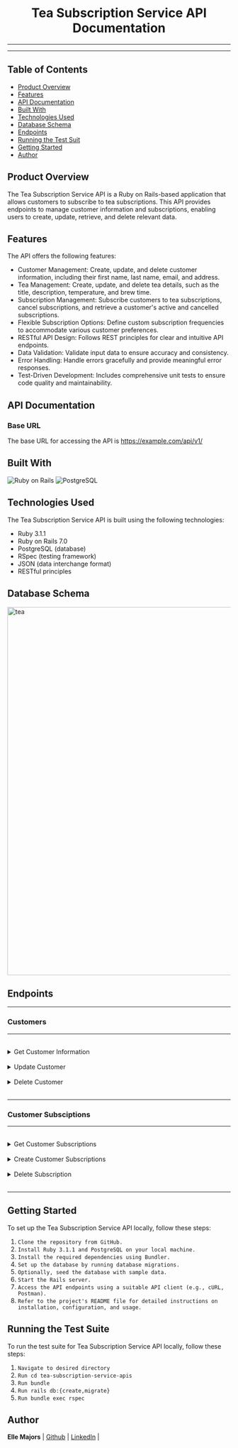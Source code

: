 <h1 align="center">Tea Subscription Service API Documentation</h1>

---

---

## Table of Contents
- [Product Overview](#product-overview)
- [Features](#Features)
- [API Documentation](#api-documentation)
- [Built With](#built-with)
- [Technologies Used](#technologies-used)
- [Database Schema](#database-schema)
- [Endpoints](#end-points)
- [Running the Test Suit](#running-the-test-suit)
- [Getting Started](#getting-started)
- [Author](#author)

## Product Overview

The Tea Subscription Service API is a Ruby on Rails-based application that allows customers to subscribe to tea subscriptions. This API provides endpoints to manage customer information and subscriptions, enabling users to create, update, retrieve, and delete relevant data.

## Features

The API offers the following features:

* Customer Management: Create, update, and delete customer information, including their first name, last name, email, and address.
* Tea Management: Create, update, and delete tea details, such as the title, description, temperature, and brew time.
* Subscription Management: Subscribe customers to tea subscriptions, cancel subscriptions, and retrieve a customer's active and cancelled subscriptions.
* Flexible Subscription Options: Define custom subscription frequencies to accommodate various customer preferences.
* RESTful API Design: Follows REST principles for clear and intuitive API endpoints.
* Data Validation: Validate input data to ensure accuracy and consistency.
* Error Handling: Handle errors gracefully and provide meaningful error responses.
* Test-Driven Development: Includes comprehensive unit tests to ensure code quality and maintainability.

## API Documentation

### Base URL

The base URL for accessing the API is https://example.com/api/v1/

## Built With

![Ruby on Rails](https://img.shields.io/badge/Ruby_on_Rails-CC0000?style=for-the-badge&logo=ruby-on-rails&logoColor=white)
![PostgreSQL](https://img.shields.io/badge/PostgreSQL-316192?style=for-the-badge&logo=postgresql&logoColor=white)

## Technologies Used

The Tea Subscription Service API is built using the following technologies:

* Ruby 3.1.1
* Ruby on Rails 7.0
* PostgreSQL (database)
* RSpec (testing framework)
* JSON (data interchange format)
* RESTful principles

## Database Schema

<img width="830" alt="tea" src="https://github.com/Elle-M/tea-subscription-service-apis/assets/113124260/ec87af03-c30a-4ec0-a899-e77ae10532e1">


## Endpoints

---

### Customers

---
<br>

<details>
  <summary>Get Customer Information</summary><br>
  
  Description: 
    
  Retrieves information about a specific customer.
  
  Endpoint:
  
  ```JS
  GET /api/v1/customers/:id
  ```
  
  Params: 

  | Name | Requirement | Type | Description |
  | ----- | ----------- | -----| -------------- | 
  | `id` | Required | integer | The ID of the customer.
 
  <br>

  Response: 

  | Result | Status |
  | ------- | ------| 
  | `Success` | 200 |
  | `Failure`| 400 |


  ```JSON
{
    "id": 2,
    "first_name": "Jane",
    "last_name": "Smith",
    "email": "jane.smith@example.com",
    "address": "444 Sunny Street"
}
  ```
 </details>

<br>

<details>
  <summary>Update Customer</summary><br>
  
 Description: 
    
 Updates the information of a specific customer.
  
  Endpoint:
  
  ```JS
  PUT /api/v1/customers/:id
  ```
  
  Params: 

  | Name | Requirement | Type | Description |
  | ----- | ----------- | -----| -------------- | 
  | `id` | Required | integer | The ID of the customer.
  | `first_name` | Required | string | The updated first name of the customer.
  | `last_name ` | Required | string | The updated last name of the customer.
  | `email` | Required | string |The updated email address of the customer.
  | `address` | Required | string | The updated address of the customer.

  <br>

  Response: 

  | Result | Status |
  | ------- | ------| 
  | `Success` | 200 |
  | `Failure`| 400 |


  ```JSON
{
    "id": 1,
    "first_name": "John",
    "last_name": "Doe",
    "email": "johndoe@example.com",
    "address": "123 Main St",
    "created_at": "2023-06-01T01:17:16.912Z",
    "updated_at": "2023-06-01T01:17:16.912Z"
}
  ```
 </details>
 
<br>

<details>
  <summary>Delete Customer</summary><br>
  

 Description: 
    
 Deletes a specific customer.
  
  Endpoint:
  
  ```JS
  DELETE /api/v1/customers/:id
  ```
  
  Params: 

  | Name | Requirement | Type | Description |
  | ----- | ----------- | -----| -------------- | 
  | `id` | Required | integer | The ID of the customer.
 
  <br>

  Response: 

  | Result | Status |
  | ------- | ------| 
  | `No Content`| 404 |


  ```JSON
{
    "id": 1,
    "first_name": "John",
    "last_name": "Doe",
    "email": "johndoe@example.com",
    "address": "123 Main St"
}
  ```
 </details>
 
 <br>

---

### Customer Subsciptions

---

<br>

<details>
  <summary>Get Customer Subscriptions</summary><br>
  

Description: 
    
Retrieves information about a specific customer.
  
  Endpoint:
  
  ```JS
  GET /api/v1/customers/:customer_id/subscriptions
  ```
  
  Params: 

  | Name | Requirement | Type | Description |
  | ----- | ----------- | -----| -------------- | 
  | `customer_id` | Required | integer | The ID of the customer.
 

  <br>

  Response: 

  | Result | Status |
  | ------- | ------| 
  | `Success` | 200 |
  | `Failure`| 400 |


  ```JSON
[
    {
      "id": 1,
      "title": "Monthly Subscription",
      "price": 19,
      "status": "active",
      "frequency": "monthly",
      "tea_id": 1,
      "customer_id": 1
    },
  
    {
      "id": 3,
      "title": "Two Week Subscription",
      "price": 14,
      "status": "active",
      "frequency": "two week",
      "tea_id": 2,
      "customer_id": 1
    }

]
  ```
 </details>
 
 <br>

<details>
  <summary>Create Customer Subscriptions</summary><br>
  
 Description: 
    
 Retrieves information about a specific customer.
  
  Endpoint:
  
  ```JS
  GET /api/v1/customers/:customer_id/subscriptions
  ```
  
  Params: 

  | Name | Requirement | Type | Description |
  | ----- | ----------- | -----| -------------- | 
  | `customer_id` | Required | integer | The ID of the customer.
  | `tea_id` | Required | integer | The ID of the tea for the subscription.
  | `title` | Required | string | The title of the subscription.
  | `price` | Required | string | The price of the subscription.
  | `status` | Required | string | The status of the subscription (active or cancelled).
  | `frequency` | Required | string | The frequency of the subscription.
 

  <br>

  Response: 

  | Result | Status |
  | ------- | ------| 
  | `Success` | 200 |
  | `Failure`| 400 |


  ```JSON
{
    "id": 1,
    "customer_id": 1,
    "tea_id": 1,
    "title": "Two Week Subscription",
    "price": 14.99,
    "status": "active",
    "frequency": "Two Week"
}

  ```
 </details>
 
 <br>
 
 
<details>
  <summary>Delete Subscription</summary><br>
  
 Description: 
    
 Deletes a specific subscription.
  
  Endpoint:
  
  ```JS
  DELETE /api/v1/customers/:customer_id/subscriptions/:id
  ```
  
  Params: 

  | Name | Requirement | Type | Description |
  | ----- | ----------- | -----| -------------- | 
  | `customer_id` | Required | integer | The ID of the customer.
  | `id` | Required | integer | The ID of the subscription.
 

  <br>

  Response: 

  | Result | Status |
  | ------- | ------| 
  | `No Content`| 404 |

 </details>
 
 <br>


---

## Getting Started

To set up the Tea Subscription Service API locally, follow these steps:

1. `Clone the repository from GitHub.`
1. `Install Ruby 3.1.1 and PostgreSQL on your local machine.`
1. `Install the required dependencies using Bundler.`
1. `Set up the database by running database migrations.`
1. `Optionally, seed the database with sample data.`
1. `Start the Rails server.`
1. `Access the API endpoints using a suitable API client (e.g., cURL, Postman).`
1. `Refer to the project's README file for detailed instructions on installation, configuration, and usage.`

 ## Running the Test Suite
 
 To run the test suite for Tea Subscription Service API locally, follow these steps:
 
1. `Navigate to desired directory`
1. `Run cd tea-subscription-service-apis`
1. `Run bundle`
1. `Run rails db:{create,migrate}`
1. `Run bundle exec rspec`


 ## Author
 
 **Elle Majors** | [Github](https://github.com/Elle-M) | [LinkedIn](https://www.linkedin.com/in/ellemajors) |
